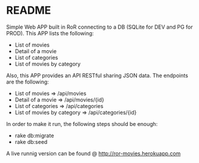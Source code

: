 # README

Simple Web APP built in RoR connecting to a DB (SQLite for DEV and PG for PROD). This APP lists the following:

- List of movies
- Detail of a movie
- List of categories
- List of movies by category

Also, this APP provides an API RESTful sharing JSON data. The endpoints are the following:

- List of movies => /api/movies
- Detail of a movie => /api/movies/{id}
- List of categories => /api/categories
- List of movies by category => /api/categories/{id}

In order to make it run, the following steps should be enough:

- rake db:migrate
- rake db:seed

A live runnig version can be found @ http://ror-movies.herokuapp.com
